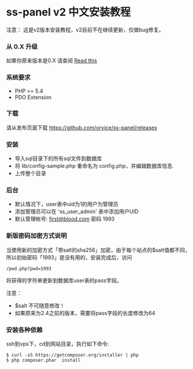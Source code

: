 # ss-panel v2 中文安装教程

注意： 这是v2版本安装教程，v2目前不在继续更新，仅做bug修复。

### 从 0.X 升级
如果你原来版本是0.X 请查阅 
[Read this](https://github.com/orvice/ss-panel/blob/master/upgrade_to_v2.md)

### 系统要求
* PHP >= 5.4
* PDO Extension

### 下载

请从发布页面下载  https://github.com/orvice/ss-panel/releases

### 安装
* 导入sql目录下的所有sql文件到数据库
* 将 lib/config-sample.php 重命名为 config.php，并编辑数据库信息.
* 上传整个目录

### 后台
* 默认情况下，user表中uid为1的用户为管理员
* 添加管理员可以在 'ss_user_admin' 表中添加用户UID
* 默认管理帐号: first@blood.com 密码 1993

### 新版密码加密方式说明
当使用新的加密方式「带salt的sha256」加密，由于每个站点的$salt值都不同，所以初始密码「1993」是没有用的，安装完成后，访问
```
/pwd.php?pwd=1993
```
将获得的字符串更新到数据库user表的pass字段。

注意：
* $salt 不可随意修改！
* 如果原来为2.4之前的版本，需要将pass字段的长度修改为64

### 安装各种依赖
ssh到vps下，cd到网站目录，执行如下命令:

```
$ curl -sS https://getcomposer.org/installer | php
$ php composer.phar  install
```

 
